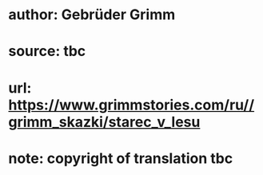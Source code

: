# author: Gebrüder Grimm
# source: tbc
# url: https://www.grimmstories.com/ru//grimm_skazki/starec_v_lesu
# note: copyright of translation tbc


